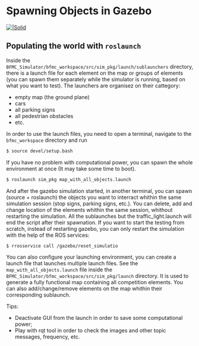 # Spawning Objects in Gazebo

[![|Solid](https://blog.generationrobots.com/wp-content/uploads/2016/03/Logo-ROS-Robot-Operating-System1-687x241.jpg)](http://wiki.ros.org/roslaunch)

## Populating the world with `roslaunch`

Inside the `BFMC_Simulator/bfmc_workspace/src/sim_pkg/launch/sublaunchers` directory, there is a launch file for each element on the map or groups of elements (you can spawn them separately while the simulator is running,  based on what you want to test). The launchers are organisez on their cattegory:

- empty map (the ground plane)
- cars
- all parking signs
- all pedestrian obstacles
- etc.

In order to use the launch files, you need to open a terminal, navigate to the `bfmc_workspace` directory and run

```sh
$ source devel/setup.bash
```

If you have no problem with computational power, you can spawn the whole environment at once (It may take some time to boot).

```sh
$ roslaunch sim_pkg map_with_all_objects.launch
```

And after the gazebo simulation started, in another terminal, you can spawn (source + roslaunch) the objects you want to interract whithin the same simulation session (stop signs, parking signs, etc.). You can delete, add and change location of the elements whithin the same session, whithout restarting the simulation. All the sublaunches but the traffic_light.launch will end the script after their spawnation.
If you want to start the testing from scratch, instead of restarting gazebo, you can only restart the simulation with the help of the ROS services:
```sh
$ rrosservice call /gazebo/reset_simulatio
```

You can also configure your launching environment, you can create a launch file that launches multiple launch files. See the `map_with_all_objects.launch` file inside the `BFMC_Simulator/bfmc_workspace/src/sim_pkg/launch` directory. It is used to generate a fully functional map containing all competition elements. You can also add/change/remove elements on the map whithin their corresponding sublaunch.

Tips: 
- Deactivate GUI from the launch in order to save some computational power;
- Play with rqt tool in order to check the images and other topic messages, frequency, etc.